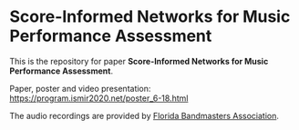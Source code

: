 # Score-Informed Networks for Music Performance Assessment

This is the repository for paper **Score-Informed Networks for Music Performance Assessment**.

Paper, poster and video presentation: https://program.ismir2020.net/poster_6-18.html

The audio recordings are provided by [Florida Bandmasters Association](https://fba.flmusiced.org/).
